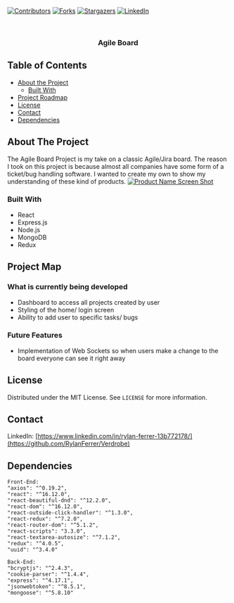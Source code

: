 


<!-- PROJECT SHIELDS -->
<!--
*** I'm using markdown "reference style" links for readability.
*** Reference links are enclosed in brackets [ ] instead of parentheses ( ).
*** See the bottom of this document for the declaration of the reference variables
*** for contributors-url, forks-url, etc. This is an optional, concise syntax you may use.
*** https://www.markdownguide.org/basic-syntax/#reference-style-links
-->
[![Contributors][contributors-shield]][contributors-url]
[![Forks][forks-shield]][forks-url]
[![Stargazers][stars-shield]][stars-url]
[![LinkedIn][linkedin-shield]][linkedin-url]



<!-- PROJECT LOGO -->
<br />
<p align="center">
  <a href="https://github.com/othneildrew/Best-README-Template">

  </a>

  <h3 align="center">Agile Board</h3>



<!-- TABLE OF CONTENTS -->
## Table of Contents

* [About the Project](#about-the-project)
  * [Built With](#built-with)
* [Project Roadmap](#project-map)
* [License](#license)
* [Contact](#contact)
* [Dependencies](#dependencies)



<!-- ABOUT THE PROJECT -->
## About The Project
The Agile Board Project is my take on a classic Agile/Jira board. The reason I took on this project is because almost all companies have some form of a ticket/bug handling software. I wanted to create my own to show my understanding of these kind of products.
[![Product Name Screen Shot][product-screenshot]]()

### Built With

* React
* Express.js
* Node.js
* MongoDB
* Redux



<!--Project Roadmap -->
## Project Map


### What is currently being developed
* Dashboard to access all projects created by user
* Styling of the home/ login screen
* Ability to add user to specific tasks/ bugs


### Future Features
* Implementation of Web Sockets so when users make a change to the board everyone can see it right away


<!-- LICENSE -->
## License

Distributed under the MIT License. See `LICENSE` for more information.



<!-- CONTACT -->
## Contact


LinkedIn: [https://www.linkedin.com/in/rylan-ferrer-13b772178/](https://github.com/RylanFerrer/Verdrobe)



<!-- ACKNOWLEDGEMENTS -->
## Dependencies
    Front-End:
    "axios": "^0.19.2",
    "react": "^16.12.0",
    "react-beautiful-dnd": "^12.2.0",
    "react-dom": "^16.12.0",
    "react-outside-click-handler": "^1.3.0",
    "react-redux": "^7.2.0",
    "react-router-dom": "^5.1.2",
    "react-scripts": "3.3.0",
    "react-textarea-autosize": "^7.1.2",
    "redux": "^4.0.5",
    "uuid": "^3.4.0"

    Back-End:
    "bcryptjs": "^2.4.3",
    "cookie-parser": "^1.4.4",
    "express": "^4.17.1",
    "jsonwebtoken": "^8.5.1",
    "mongoose": "^5.8.10"






<!-- MARKDOWN LINKS & IMAGES -->
<!-- https://www.markdownguide.org/basic-syntax/#reference-style-links -->
[contributors-shield]: https://img.shields.io/github/contributors/othneildrew/Best-README-Template.svg?style=flat-square
[contributors-url]: https://github.com/othneildrew/RylanFerrer/Verdrobe
[forks-shield]: https://img.shields.io/github/forks/RylanFerrer/Verdrobe
[forks-url]: https://github.com/RylanFerrer/Verdrobe/network/members
[stars-shield]:https://img.shields.io/github/stars/RylanFerrer/Verdrobe
[stars-url]: https://github.com/RylanFerrer/Verdrobe/stargazers
[license-shield]: https://img.shields.io/github/license/RylanFerrer/Verdrobe
[linkedin-shield]: https://img.shields.io/badge/-LinkedIn-black.svg?style=flat-square&logo=linkedin&colorB=555
[linkedin-url]: https://www.linkedin.com/in/rylan-ferrer-13b772178/
[product-screenshot]: https://res.cloudinary.com/rylanf/image/upload/v1583799270/jira_wkc5wd.jpg

